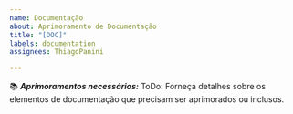 ```yaml
---
name: Documentação
about: Aprimoramento de Documentação
title: "[DOC]"
labels: documentation
assignees: ThiagoPanini

---
```


:books: **_Aprimoramentos necessários:_**
ToDo: Forneça detalhes sobre os elementos de documentação que precisam ser aprimorados ou inclusos.